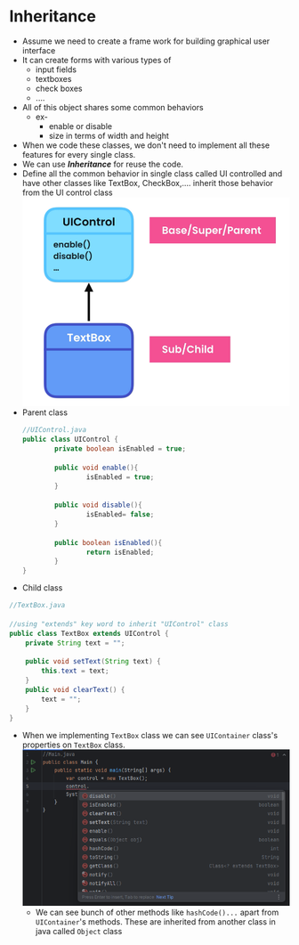 # Inheritance
- Assume we need to create a frame work for building graphical user interface
- It can create forms with various types of
	- input fields
	- textboxes
	- check boxes
	- ....
- All of this object shares some common behaviors
	- ex-
		- enable or disable
		- size in terms of width and height
- When we code these classes, we don't need to implement all these features for every single class.
- We can use ***Inheritance*** for reuse the code.
- Define all the common behavior in single class called UI controlled and have other classes like TextBox, CheckBox,.... inherit those behavior from the UI control class 
	![](assets/Pasted%20image%2020240710094403.png)
- Parent class
	``` java 
	//UIControl.java
	public class UIControl {
			private boolean isEnabled = true;

			public void enable(){
					isEnabled = true;
			}

			public void disable(){
					isEnabled= false;
			}

			public boolean isEnabled(){
					return isEnabled;
			}
	}
	```
- Child class
``` java 
//TextBox.java

//using "extends" key word to inherit "UIControl" class
public class TextBox extends UIControl {
    private String text = "";

    public void setText(String text) {
        this.text = text;
    }
    public void clearText() {
        text = "";
    }
}
```
- When we implementing `TextBox` class we can see `UIContainer` class's properties on `TextBox` class.
	![](assets/Pasted%20image%2020240710101734.png)
	- We can see bunch of other methods like `hashCode()...` apart from `UIContainer`'s methods. These are inherited from another class in java called `Object` class
